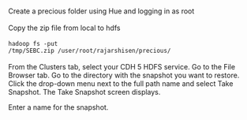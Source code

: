 <br>Create a precious folder using Hue and logging in as root</br>
<br>Copy the zip file from local to hdfs</br>
<br><code>hadoop fs -put /tmp/SEBC.zip /user/root/rajarshisen/precious/</code></br>
<br>From the Clusters tab, select your CDH 5 HDFS service.
Go to the File Browser tab.
Go to the directory with the snapshot you want to restore.
Click the drop-down menu next to the full path name and select Take Snapshot.
The Take Snapshot screen displays.

Enter a name for the snapshot.
</br>

